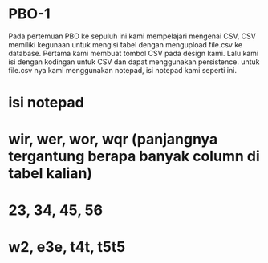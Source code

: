 # PBO-1

Pada pertemuan PBO ke sepuluh ini kami mempelajari mengenai CSV, CSV memiliki kegunaan untuk mengisi tabel dengan mengupload file.csv ke database. 
Pertama kami membuat tombol CSV pada design kami. 
Lalu kami isi dengan kodingan untuk CSV dan dapat menggunakan persistence. 
untuk file.csv nya kami menggunakan notepad, isi notepad kami seperti ini.

# isi notepad
# wir, wer, wor, wqr (panjangnya tergantung berapa banyak column di tabel kalian)
# 23, 34, 45, 56
# w2, e3e, t4t, t5t5
